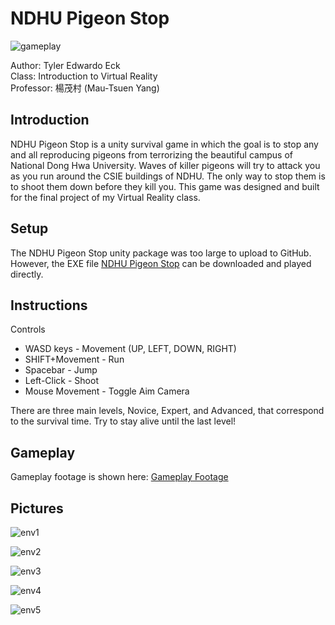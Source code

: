 # NDHU Pigeon Stop 

![gameplay](https://github.com/Tylereck81/NDHU-Pigeon-Stop/assets/68008817/ae1b6e30-252c-4880-8a33-6ec65592cf0e)
    
Author: Tyler Edwardo Eck    
Class: Introduction to Virtual Reality   
Professor: 楊茂村 (Mau-Tsuen Yang) 

## Introduction 

NDHU Pigeon Stop is a unity survival game in which the goal is to stop any and all reproducing pigeons from terrorizing the beautiful campus of National Dong Hwa University. Waves of killer pigeons will try to attack you as you run around the CSIE buildings of NDHU. The only way to stop them is to shoot them down before they kill you. This game was designed and built for the final project of my Virtual Reality class. 

## Setup

The NDHU Pigeon Stop unity package was too large to upload to GitHub. However, the EXE file [NDHU Pigeon Stop](https://github.com/Tylereck81/NDHU-Pigeon-Stop/blob/main/NDHU%20PigeonStop.exe) can be downloaded and played directly.

## Instructions 

Controls 
  - WASD keys - Movement (UP, LEFT, DOWN, RIGHT)
  - SHIFT+Movement - Run
  - Spacebar - Jump
  - Left-Click - Shoot
  - Mouse Movement - Toggle Aim Camera

There are three main levels, Novice, Expert, and Advanced, that correspond to the survival time. Try to stay alive until the last level! 

## Gameplay 
Gameplay footage is shown here: [Gameplay Footage](https://www.youtube.com/watch?v=6YEOqxDUzLE&ab_channel=TylerEck) 

## Pictures 

![env1](https://github.com/Tylereck81/NDHU-Pigeon-Stop/assets/68008817/c8256377-210b-42ca-b9cc-656d7ce978e4)

![env2](https://github.com/Tylereck81/NDHU-Pigeon-Stop/assets/68008817/b52ebebb-6755-4b21-bfde-faa5c7bc4a1f)

![env3](https://github.com/Tylereck81/NDHU-Pigeon-Stop/assets/68008817/bd8744c4-8665-4312-baff-0f971d9b1606)

![env4](https://github.com/Tylereck81/NDHU-Pigeon-Stop/assets/68008817/6a9d8cad-c197-46d4-b30d-66d3ddedfb76)

![env5](https://github.com/Tylereck81/NDHU-Pigeon-Stop/assets/68008817/a454f845-c805-4658-b3a1-5a08885f3696)

